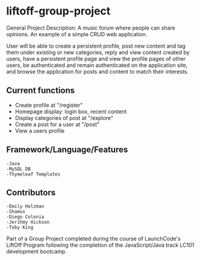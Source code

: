 # liftoff-group-project

General Project Description: 
A music forum where people can share opinions. An example of a simple CRUD web application.

User will be able to create a persistent profile, post new content and tag them under existing or new categories, reply and view content created by users, have a persistent profile page and view the profile pages of other users, be authenticated and remain authenticated on the application site, and browse the application for posts and content to match their interests.
 

Current functions 
---------------------------------
 - Create profile at "/register"
 - Homepage display: login box, recent content
 - Display categories of post at "/explore"
 - Create a post for a user at "/post"
 - View a users profile


## Framework/Language/Features
    -Java
    -MySQL DB
    -Thymeleaf Templates


## Contributors 
    -Emily Holzman
    -Shamus 
    -Diego Colonia
    -Jerihmy Hickson
    -Toby King

Part of a Group Project completed during the course of LaunchCode's LiftOff Program following the completion of the JavaScript/Java track LC101 development bootcamp. 